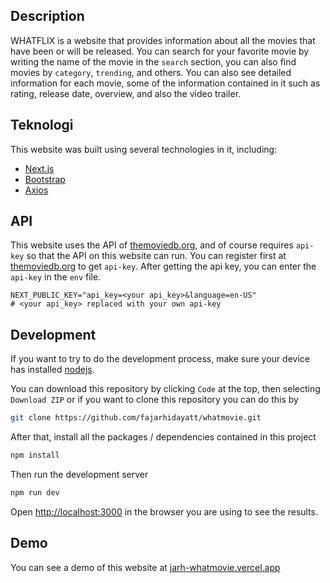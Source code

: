 ## Description

WHATFLIX is a website that provides information about all the movies that have been or will be released. You can search for your favorite movie by writing the name of the movie in the `search` section, you can also find movies by `category`, `trending`, and others. You can also see detailed information for each movie, some of the information contained in it such as rating, release date, overview, and also the video trailer.

## Teknologi

This website was built using several technologies in it, including:

- [Next.js](https://nextjs.org/)
- [Bootstrap](https://getbootstrap.com/)
- [Axios](https://github.com/axios/axios)

## API

This website uses the API of [themoviedb.org](https://www.themoviedb.org/documentation/api), and of course requires `api-key` so that the API on this website can run. You can register first at [themoviedb.org](https://www.themoviedb.org/documentation/api) to get `api-key`. After getting the api key, you can enter the `api-key` in the `env` file.

```env
NEXT_PUBLIC_KEY="api_key=<your api_key>&language=en-US"
# <your api_key> replaced with your own api-key
```

## Development

If you want to try to do the development process, make sure your device has installed [nodejs](https://nodejs.org/en/).

You can download this repository by clicking `Code` at the top, then selecting `Download ZIP` or if you want to clone this repository you can do this by

```bash
git clone https://github.com/fajarhidayatt/whatmovie.git
```

After that, install all the packages / dependencies contained in this project

```bash
npm install
```

Then run the development server

```bash
npm run dev
```

Open [http://localhost:3000](http://localhost:3000) in the browser you are using to see the results.

## Demo

You can see a demo of this website at [jarh-whatmovie.vercel.app](https://jarh-whatmovie.vercel.app)
